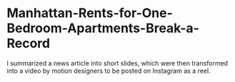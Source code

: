 # Manhattan-Rents-for-One-Bedroom-Apartments-Break-a-Record
I summarized a news article into short slides, which were then transformed into a video by motion designers to be posted on Instagram as a reel.
